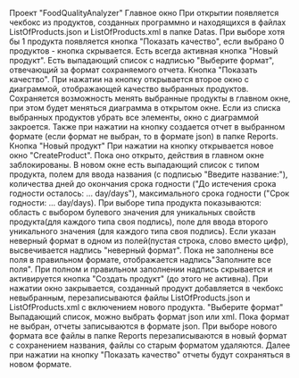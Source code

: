 Проект "FoodQualityAnalyzer"
Главное окно
При открытии появляется чекбокс из продуктов, созданных программно и находящихся в файлах ListOfProducts.json и ListOfProducts.xml в папке Datas. При выборе хотя бы 1 продукта появляется кнопка "Показать качество", если выбрано 0 продуктов - кнопка скрывается. Есть всегда активная кнопка "Новый продукт". Есть выпадающий список с надписью "Выберите формат", отвечающий за формат сохраняемого отчета.
Кнопка "Показать качество".
При нажатии на кнопку открывается второе окно с диаграммой, отображающей качество выбранных продуктов. Сохраняется возможность менять выбранные продукты в главном окне, при этом будет меняться диаграмма в открытом окне. Если из списка выбранных продуктов убрать все элементы, окно с диаграммой закроется. Также при нажатии на кнопку создается отчет в выбранном формате (если формат не выбран, то в формате json) в папке Reports.
Кнопка "Новый продукт"
При нажатии на кнопку открывается новое окно "CreateProduct". Пока оно открыто, действия в главном окне заблокированы. В новом окне есть выпадающий список с типом продукта, полем для ввода названия (с подписью "Введите название:"), количества дней до окончания срока годности ("До истечения срока годности осталось: ... day/days"), максимального срока годности ("Срок годности: ... day/days). 
При выборе типа продукта показываются: область с выбором булевого значения для уникальных свойств продукта(для каждого типа своя подпись), поле для ввода второго уникального значения (для каждого типа своя подпись). Если указан неверный формат в одном из полей(пустая строка, слово вместо цифр), высвечивается надпись "неверный формат". 
Пока не заполнены все поля в правильном формате, отображается надпись"Заполните все поля". При полном и правильном заполнении надпись скрывается и активируется кнопка "Создать продукт" (до этого не активна). При нажатии окно закрывается, созданный продукт добавляется в чекбокс невыбранным, перезаписываются файлы ListOfProducts.json и ListOfProducts.xml с включением нового продукта.
"Выберите формат"
Выпадающий список, можно выбрать формат json или xml. Пока формат не выбран, отчеты записываются в формате json. При выборе нового формата все файлы в папке Reports перезаписываются в новый формат с сохранением названия, файлы со старым форматом удаляются. Далее при нажатии на кнопку "Показать качество" отчеты будут сохраняться в новом формате.
